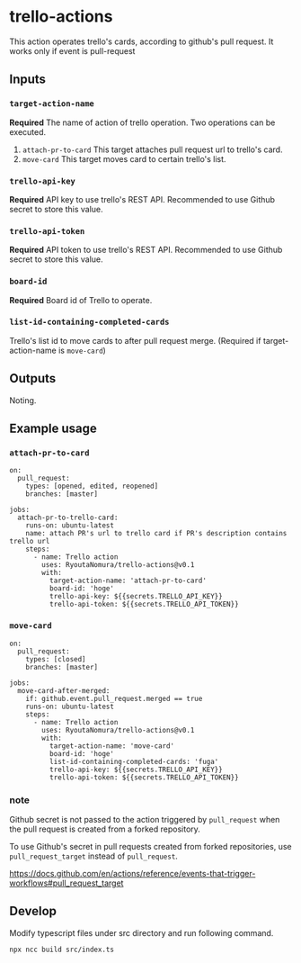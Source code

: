 # trello-actions

This action operates trello's cards, according to github's pull request.
It works only if event is pull-request

## Inputs

### `target-action-name`
**Required** The name of action of trello operation. Two operations can be executed.
1. `attach-pr-to-card` This target attaches pull request url to trello's card.
2. `move-card` This target moves card to certain trello's list.

### `trello-api-key`
**Required** API key to use trello's REST API. Recommended to use Github secret to store this value.

### `trello-api-token`
**Required** API token to use trello's REST API. Recommended to use Github secret to store this value.

### `board-id`
**Required** Board id of Trello to operate.

### `list-id-containing-completed-cards`
Trello's list id to move cards to after pull request merge.
(Required if target-action-name is `move-card`)

## Outputs

Noting.

## Example usage

### `attach-pr-to-card`
```
on: 
  pull_request:
    types: [opened, edited, reopened]
    branches: [master]

jobs:
  attach-pr-to-trello-card:
    runs-on: ubuntu-latest
    name: attach PR's url to trello card if PR's description contains trello url
    steps:
      - name: Trello action
        uses: RyoutaNomura/trello-actions@v0.1
        with:
          target-action-name: 'attach-pr-to-card'
          board-id: 'hoge'
          trello-api-key: ${{secrets.TRELLO_API_KEY}}
          trello-api-token: ${{secrets.TRELLO_API_TOKEN}}
```

### `move-card`
```
on: 
  pull_request:
    types: [closed]
    branches: [master]

jobs:
  move-card-after-merged:
    if: github.event.pull_request.merged == true
    runs-on: ubuntu-latest
    steps:
      - name: Trello action
        uses: RyoutaNomura/trello-actions@v0.1
        with:
          target-action-name: 'move-card'
          board-id: 'hoge'
          list-id-containing-completed-cards: 'fuga'
          trello-api-key: ${{secrets.TRELLO_API_KEY}}
          trello-api-token: ${{secrets.TRELLO_API_TOKEN}}
```

### note
Github secret is not passed to the action triggered by `pull_request` when the pull request is created from a forked repository.

To use Github's secret in pull requests created from forked repositories, use `pull_request_target` instead of `pull_request`.

https://docs.github.com/en/actions/reference/events-that-trigger-workflows#pull_request_target

## Develop

Modify typescript files under src directory and run following command.
```
npx ncc build src/index.ts
```
